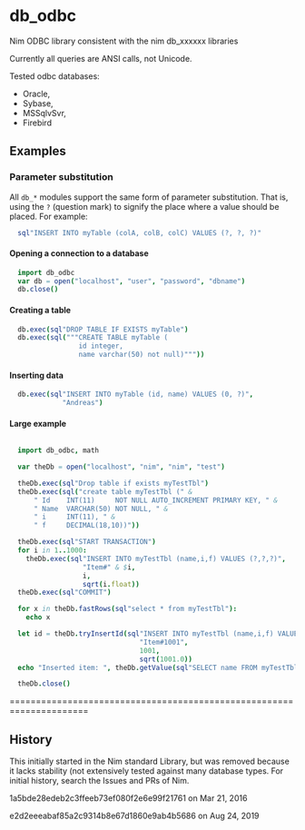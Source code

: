 # db_odbc
Nim ODBC library consistent with the nim db_xxxxxx libraries

Currently all queries are ANSI calls, not Unicode.

Tested odbc databases:
 * Oracle, 
 * Sybase, 
 * MSSqlvSvr, 
 * Firebird

## Examples

### Parameter substitution
 All ``db_*`` modules support the same form of parameter substitution.
 That is, using the ``?`` (question mark) to signify the place where a
 value should be placed. For example:

```Nim
  sql"INSERT INTO myTable (colA, colB, colC) VALUES (?, ?, ?)"
```

#### Opening a connection to a database
 
```Nim
  import db_odbc
  var db = open("localhost", "user", "password", "dbname")
  db.close()
```

#### Creating a table

```Nim
  db.exec(sql"DROP TABLE IF EXISTS myTable")
  db.exec(sql("""CREATE TABLE myTable (
                 id integer,
                 name varchar(50) not null)"""))
```

#### Inserting data

```Nim
  db.exec(sql"INSERT INTO myTable (id, name) VALUES (0, ?)",
             "Andreas")
```

#### Large example

```Nim

  import db_odbc, math

  var theDb = open("localhost", "nim", "nim", "test")

  theDb.exec(sql"Drop table if exists myTestTbl")
  theDb.exec(sql("create table myTestTbl (" &
      " Id    INT(11)     NOT NULL AUTO_INCREMENT PRIMARY KEY, " &
      " Name  VARCHAR(50) NOT NULL, " &
      " i     INT(11), " &
      " f     DECIMAL(18,10))"))

  theDb.exec(sql"START TRANSACTION")
  for i in 1..1000:
    theDb.exec(sql"INSERT INTO myTestTbl (name,i,f) VALUES (?,?,?)",
                  "Item#" & $i, 
                  i, 
                  sqrt(i.float))
  theDb.exec(sql"COMMIT")

  for x in theDb.fastRows(sql"select * from myTestTbl"):
    echo x

  let id = theDb.tryInsertId(sql"INSERT INTO myTestTbl (name,i,f) VALUES (?,?,?)",
                                "Item#1001", 
                                1001, 
                                sqrt(1001.0))
  echo "Inserted item: ", theDb.getValue(sql"SELECT name FROM myTestTbl WHERE id=?", id)

  theDb.close()
```

=====================================================================
## History
This initially started in the Nim standard Library, but was removed because it lacks stability (not extensively tested against many database types.
For initial history, search the Issues and PRs of Nim.

1a5bde28edeb2c3ffeeb73ef080f2e6e99f21761  on Mar 21, 2016

e2d2eeeabaf85a2c9314b8e67d1860e9ab4b5686  on Aug 24, 2019
